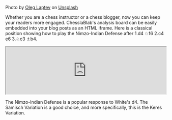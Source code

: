 Photo by [Oleg Laptev](https://unsplash.com/@snowshade?utm_content=creditCopyText&utm_medium=referral&utm_source=unsplash) on [Unsplash](https://unsplash.com/photos/white-concrete-wall-7jQh3EiS8Bs?utm_content=creditCopyText&utm_medium=referral&utm_source=unsplash)

Whether you are a chess instructor or a chess blogger, now you can keep your readers more engaged. ChesslaBlab's analysis board can be easily embedded into your blog posts as an HTML iframe. Here is a classical position showing how to play the Nimzo-Indian Defense after 1.d4 ♘f6 2.c4 e6 3.♘c3 ♗b4.

<iframe onload="resize(this)" src="https://chesslablab.org:9443/en/iframe/analysis/classical/rnbqk2r%2Fpppp1ppp%2F4pn2%2F8%2F1bPP4%2F2N5%2FPP2PPPP%2FR1BQKBNR%20w%20KQkq%20-/4.f3%20d5%205.a3%20Bxc3%2B%206.bxc3%20c5%207.cxd5%20Nxd5%208.dxc5" width="100%" title="E25 Nimzo-Indian Defense: Sämisch Variation, Keres Variation"></iframe>

The Nimzo-Indian Defense is a popular response to White's d4. The Sämisch Variation is a good choice, and more specifically, this is the Keres Variation.
